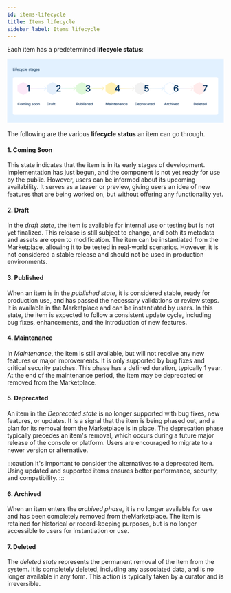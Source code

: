```yaml
---
id: items-lifecycle
title: Items lifecycle
sidebar_label: Items lifecycle
---
```


Each item has a predetermined **lifecycle status**:

![lifecycle-stages](./img/lifecycle-stages.png)

The following are the various **lifecycle status** an item can go through.

#### **1. Coming Soon**
This state indicates that the item is in its early stages of development. Implementation has just begun, and the component is not yet ready for use by the public. However, users can be informed about its upcoming availability. It serves as a teaser or preview, giving users an idea of new features that are being worked on, but without offering any functionality yet.

#### **2. Draft**
In the *draft state*, the item is available for internal use or testing but is not yet finalized. This release is still subject to change, and both its metadata and assets are open to modification. The item can be instantiated from the Marketplace, allowing it to be tested in real-world scenarios. However, it is not considered a stable release and should not be used in production environments.

#### **3. Published**
When an item is in the *published state*, it is considered stable, ready for production use, and has passed the necessary validations or review steps. It is available in the Marketplace and can be instantiated by users. In this state, the item is expected to follow a consistent update cycle, including bug fixes, enhancements, and the introduction of new features.

#### **4. Maintenance**
In *Maintenance*, the item is still available, but will not receive any new features or major improvements. It is only supported by bug fixes and critical security patches. This phase has a defined duration, typically 1 year. At the end of the maintenance period, the item may be deprecated or removed from the Marketplace.

#### **5. Deprecated**
An item in the *Deprecated state* is no longer supported with bug fixes, new features, or updates. It is a signal that the item is being phased out, and a plan for its removal from the Marketplace is in place. The deprecation phase typically precedes an item's removal, which occurs during a future major release of the console or platform. Users are encouraged to migrate to a newer version or alternative.

:::caution
It's important to consider the alternatives to a deprecated item. Using updated and supported items ensures better performance, security, and compatibility.
:::

#### **6. Archived**
When an item enters the *archived phase*, it is no longer available for use and has been completely removed from theMarketplace. The item is retained for historical or record-keeping purposes, but is no longer accessible to users for instantiation or use. 

#### **7. Deleted**
The *deleted state* represents the permanent removal of the item from the system. It is completely deleted, including any associated data, and is no longer available in any form. This action is typically taken by a curator and is irreversible.

